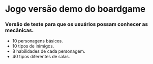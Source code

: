# Jogo versão demo do boardgame

### Versão de teste para que os usuários possam conhecer as mecânicas.

- 10 personagens básicos.
- 10 tipos de inimigos.
- 8 habilidades de cada personagem.
- 40 tipos diferentes de salas.
